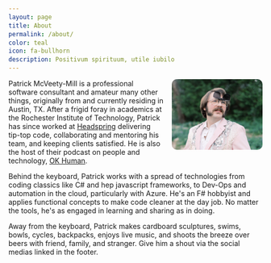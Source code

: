 ```yaml
---
layout: page
title: About
permalink: /about/
color: teal
icon: fa-bullhorn
description: Positivum spirituum, utile iubilo
---
```


<img style="float:right; margin-left: 1rem; height: 10em; border-radius: 10px" src="/assets/author.jpg" alt="our author: a young-ish man in a pink rhinestone suitcoat wearing aviator eyeglasses with sunglass flip-ups donning a jovial smile" />

Patrick McVeety-Mill is a professional software consultant and amateur many other things, originally from and currently residing in Austin, TX. After a frigid foray in academics at the Rochester Institute of Technology, Patrick has since worked at [Headspring](https://headspring.com/) delivering tip-top code, collaborating and mentoring his team, and keeping clients satisfied. He is also the host of their podcast on people and technology, [OK Human](https://headspring.com/insights/podcast/).

Behind the keyboard, Patrick works with a spread of technologies from coding classics like C# and hep javascript frameworks, to Dev-Ops and automation in the cloud, particularly with Azure. He's an F# hobbyist and applies functional concepts to make code cleaner at the day job. No matter the tools, he's as engaged in learning and sharing as in doing.

Away from the keyboard, Patrick makes cardboard sculptures, swims, bowls, cycles, backpacks, enjoys live music, and shoots the breeze over beers with friend, family, and stranger. Give him a shout via the social medias linked in the footer.
